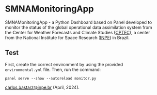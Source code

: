 # SMNAMonitoringApp

SMNAMonitoringApp - a Python Dashboard based on Panel developed to monitor the status of the global operational data assimilation system from the Center for Weather Forecasts and Climate Studies ([CPTEC](https://www.cptec.inpe.br)), a center from the National Institute for Space Research ([INPE](https://www.gov.br/inpe/)) in Brazil.

## Test

First, create the correct environment by using the provided `environmental.yml` file. Then, run the command:

```
panel serve --show --autoreload monitor.py
```

carlos.bastarz@inpe.br (April, 2024).
